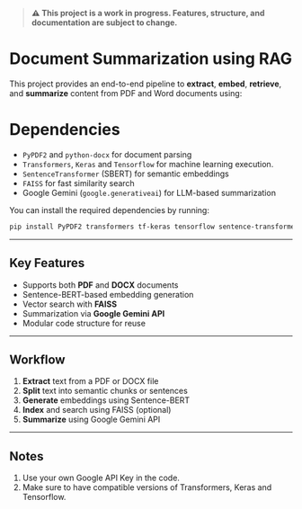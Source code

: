 > **⚠️ This project is a work in progress. Features, structure, and documentation are subject to change.**

# Document Summarization using RAG

This project provides an end-to-end pipeline to **extract**, **embed**, **retrieve**, and **summarize** content from PDF and Word documents using:

# Dependencies

- `PyPDF2` and `python-docx` for document parsing
- `Transformers`, `Keras` and `Tensorflow` for machine learning execution.  
- `SentenceTransformer` (SBERT) for semantic embeddings  
- `FAISS` for fast similarity search  
- Google Gemini (`google.generativeai`) for LLM-based summarization

You can install the required dependencies by running:

```bash
pip install PyPDF2 transformers tf-keras tensorflow sentence-transformers faiss-cpu google-generativeai python-docx 
```

---

## Key Features

- Supports both **PDF** and **DOCX** documents
- Sentence-BERT-based embedding generation
- Vector search with **FAISS**
- Summarization via **Google Gemini API**
- Modular code structure for reuse

---

## Workflow

1. **Extract** text from a PDF or DOCX file  
2. **Split** text into semantic chunks or sentences  
3. **Generate** embeddings using Sentence-BERT  
4. **Index** and search using FAISS (optional)  
5. **Summarize** using Google Gemini API

---

## Notes

1. Use your own Google API Key in the code.
2. Make sure to have compatible versions of Transformers, Keras and Tensorflow.
